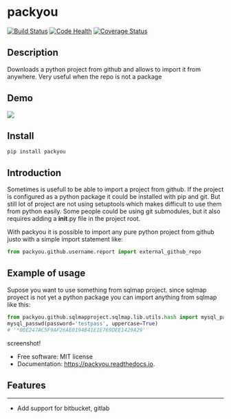 # packyou
[![Build Status](https://travis-ci.org/llazzaro/packyou.svg?branch=master)](https://travis-ci.org/llazzaro/packyou) [![Code Health](https://landscape.io/github/llazzaro/packyou/master/landscape.svg?style=flat)](https://landscape.io/github/llazzaro/packyou/master) [![Coverage Status](https://coveralls.io/repos/github/llazzaro/packyou/badge.svg)](https://coveralls.io/github/llazzaro/packyou)

## Description
Downloads a python project from github and allows to import it from anywhere. Very useful when the repo is not a package

## Demo

![](http://g.recordit.co/uynxKvj8FC.gif)


## Install

```
pip install packyou
```

## Introduction

Sometimes is usefull to be able to import a project from github.
If the project is configured as a python package it could be installed with pip and git.
But still lot of project are not using setuptools which makes difficult to use them from python easily.
Some people could be using git submodules, but it also requires adding a __init__.py file in the project root.

With packyou it is possible to import any pure python project from github justo with a simple import statement like:

```python
from packyou.github.username.report import external_github_repo
```

## Example of usage

Supose you want to use something from sqlmap project. since sqlmap proyect is not yet a python package you can import anything from
sqlmap like this:

```python
from packyou.github.sqlmapproject.sqlmap.lib.utils.hash import mysql_passwd
mysql_passwd(password='testpass', uppercase=True)
# '*00E247AC5F9AF26AE0194B41E1E769DEE1429A29'
```

screenshot!

* Free software: MIT license
* Documentation: https://packyou.readthedocs.io.


## Features
--------

* Add support for bitbucket, gitlab
